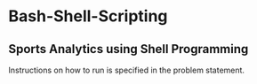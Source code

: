 # Bash-Shell-Scripting
## Sports Analytics using Shell Programming

Instructions on how to run is specified in the problem statement.
